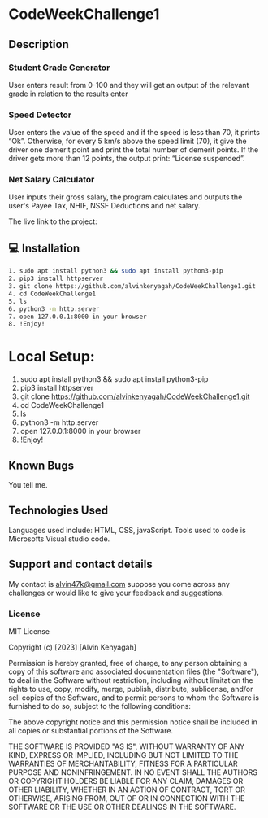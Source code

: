 # CodeWeekChallenge1

## Description

### Student Grade Generator
User enters result from 0-100 and they will get an output of the relevant grade in relation to the results enter

### Speed Detector
User enters the value of the speed and if the speed is less than 70, it prints “Ok”. Otherwise, for every 5 km/s above the speed limit (70), it give the driver one demerit point and print the total number of demerit points. If the driver gets more than 12 points, the output print: “License suspended”.

### Net Salary Calculator
User inputs their gross salary, the program calculates and outputs the user's Payee Tax, NHIF, NSSF Deductions and net salary.
 
  The live link to the project:  




## 💻 Installation 

```bash
1. sudo apt install python3 && sudo apt install python3-pip
2. pip3 install httpserver
3. git clone https://github.com/alvinkenyagah/CodeWeekChallenge1.git
4. cd CodeWeekChallenge1
5. ls
6. python3 -m http.server
7. open 127.0.0.1:8000 in your browser
8. !Enjoy!
```






# Local Setup:
1. sudo apt install python3 && sudo apt install python3-pip
2. pip3 install httpserver
3. git clone https://github.com/alvinkenyagah/CodeWeekChallenge1.git
4. cd CodeWeekChallenge1
5. ls
6. python3 -m http.server
7. open 127.0.0.1:8000 in your browser
8. !Enjoy!


## Known Bugs
You tell me.
## Technologies Used
Languages used include: HTML, CSS, javaScript. Tools used to code is Microsofts Visual studio code.
## Support and contact details
My contact is alvin47k@gmail.com suppose you come across any challenges or would like to give your feedback and suggestions. 
### License
MIT License

Copyright (c) [2023] [Alvin Kenyagah]

Permission is hereby granted, free of charge, to any person obtaining a copy
of this software and associated documentation files (the "Software"), to deal
in the Software without restriction, including without limitation the rights
to use, copy, modify, merge, publish, distribute, sublicense, and/or sell
copies of the Software, and to permit persons to whom the Software is
furnished to do so, subject to the following conditions:

The above copyright notice and this permission notice shall be included in all
copies or substantial portions of the Software.

THE SOFTWARE IS PROVIDED "AS IS", WITHOUT WARRANTY OF ANY KIND, EXPRESS OR
IMPLIED, INCLUDING BUT NOT LIMITED TO THE WARRANTIES OF MERCHANTABILITY,
FITNESS FOR A PARTICULAR PURPOSE AND NONINFRINGEMENT. IN NO EVENT SHALL THE
AUTHORS OR COPYRIGHT HOLDERS BE LIABLE FOR ANY CLAIM, DAMAGES OR OTHER
LIABILITY, WHETHER IN AN ACTION OF CONTRACT, TORT OR OTHERWISE, ARISING FROM,
OUT OF OR IN CONNECTION WITH THE SOFTWARE OR THE USE OR OTHER DEALINGS IN THE
SOFTWARE.


